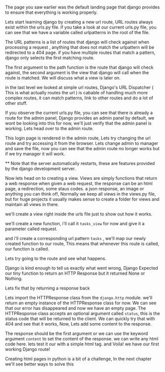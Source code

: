 The page you saw earlier was the default landing page that django provides to ensure that everything is working properly.

Lets start learning django by creating a new url route, URL routes always exist within the urls.py file. if you take a look at our current urls.py file, you can see that we have a variable called urlpatterns in the root of the file.

The URL patterns is a list of routes that django will check against when processing a request , anything that does not match the urlpattern will be redirected to a 404 page. if you have multiple routes that match a pattern, django only selects the first matching route.

The first argument to the path function is the route that django will check against, the second argument is the view that django will call when the route is matched. We will discuss what a view is later on.

in the last level we looked at simple url routes, Django's URL Dispatcher ( This is what actually routes the url ) is cabable of handling much more complex routes, it can match patterns, link to other routes and do a lot of other stuff.

If you observe the current urls.py file, you can see that there is already a route for the admin panel, Django provides an admin panel by default, we wont be looking into this for now, we'll just verify that the admin panel is working. Lets head over to the admin route.

This login page is rendered in the admin route, Lets try changing the url route and try accessing it from the browser. Lets change admin to manager and save the file, now you can see that the admin route no longer works but if we try manager it will work.

\*\* Note that the server automatically restarts, these are features provided by the django development server.

Now lets head on to creating a view. Views are simply functions that return a web response when given a web request, the response can be an html page, a redirection, some staus codes. a json response, an image or anything you can think of!, Normally we keep all views in the views.py file, but for huge projects it usually makes sense to create a folder for views and maintain all views in there.

we'll create a view right inside the urls file just to show out how it works.

we'll create a new function, i'll call it `tasks_view` for now and give it a parameter called request.

and i'll create a corresponding url pattern `tasks` , we'll map our newly created function to our route, This means that whenever this route is called, our function is called.

Lets try going to the route and see what happens.

Django is kind enough to tell us exactly what went wrong, Django Expected our tiny function to return an HTTP Response but it returned None or Nothing.

Lets fix that by returning a response back

Lets import the HTTPResponse class from the `django.http` module. we'll return an empty instance of the HTTPResponse class for now. We can see that our error has disappeared and now we have an empty page. The HTTPResponse class accepts an optional argument called `status`, this is the status code that will be returned to the client. We can quickly try that with 404 and see that it works, Now, Lets add some content to the response.

The response should be the first argument or we can use the keyword argument `content` to set the content of the response. we can write any html code here. lets test it our with a simple html tag. and Voila! we have our first working Django route!

Creating html pages in python is a bit of a challenge, In the next chapter we'll see better ways to solve this

